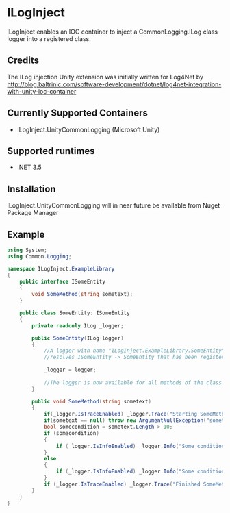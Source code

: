 # ILogInject

ILogInject enables an IOC container to inject a CommonLogging.ILog class logger into a registered class.

## Credits

The ILog injection Unity extension was initially written for Log4Net by http://blog.baltrinic.com/software-development/dotnet/log4net-integration-with-unity-ioc-container

## Currently Supported Containers

* ILogInject.UnityCommonLogging (Microsoft Unity)

## Supported runtimes

* .NET 3.5

## Installation

ILogInject.UnityCommonLogging will in near future be available from Nuget Package Manager

## Example

```csharp
using System;
using Common.Logging;

namespace ILogInject.ExampleLibrary
{
	public interface ISomeEntity
    {
        void SomeMethod(string sometext);
    }

    public class SomeEntity: ISomeEntity
    {
        private readonly ILog _logger;

        public SomeEntity(ILog logger)
        {
            //A logger with name "ILogInject.ExampleLibrary.SomeEntity" is injected into the class when the IOC container
			//resolves ISomeEntity -> SomeEntity that has been registered into the IOC container
			
			_logger = logger; 
			
			//The logger is now available for all methods of the class by using the _logger field	
        }

        public void SomeMethod(string sometext)
        {
            if(_logger.IsTraceEnabled) _logger.Trace("Starting SomeMethod...");
            if(sometext == null) throw new ArgumentNullException("sometext");
            bool somecondition = sometext.Length > 10;
            if (somecondition)
            {
                if (_logger.IsInfoEnabled) _logger.Info("Some condition was true");
            }
            else
            {
                if (_logger.IsInfoEnabled) _logger.Info("Some condition was false");
            }
            if (_logger.IsTraceEnabled) _logger.Trace("Finished SomeMethod!");
        }
    }
}
	
```
